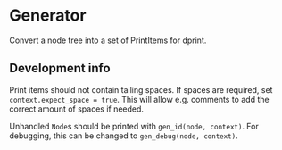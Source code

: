 # Generator

Convert a node tree into a set of PrintItems for dprint.

## Development info

Print items should not contain tailing spaces.
If spaces are required, set `context.expect_space = true`.
This will allow e.g. comments to add the correct amount of spaces if needed.

Unhandled `Node`s should be printed with `gen_id(node, context)`.
For debugging, this can be changed to `gen_debug(node, context)`.
